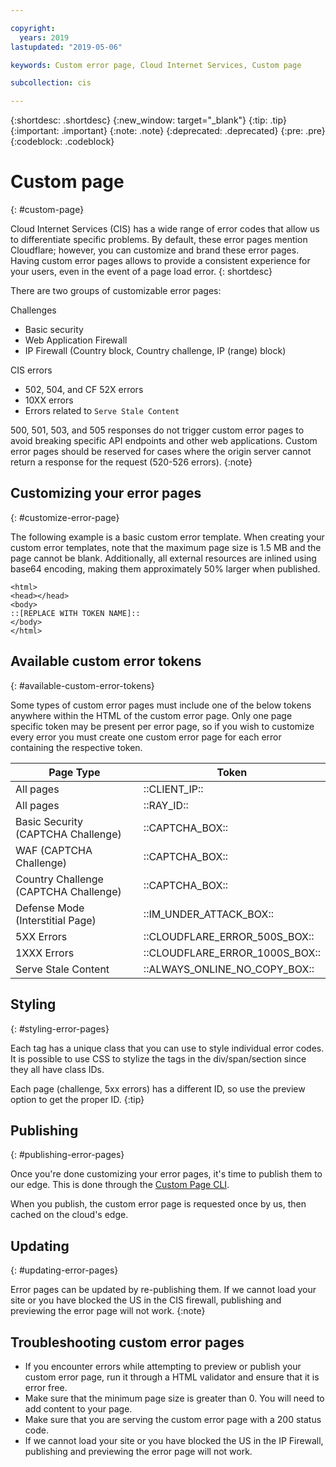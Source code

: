 ```yaml
---

copyright:
  years: 2019
lastupdated: "2019-05-06"

keywords: Custom error page, Cloud Internet Services, Custom page

subcollection: cis

---
```


{:shortdesc: .shortdesc}
{:new_window: target="_blank"}
{:tip: .tip}
{:important: .important}
{:note: .note}
{:deprecated: .deprecated}
{:pre: .pre}
{:codeblock: .codeblock}

# Custom page
{: #custom-page}

Cloud Internet Services (CIS) has a wide range of error codes that allow us to differentiate specific problems. By default, these error pages mention Cloudflare; however, you can customize and brand these error pages. Having custom error pages allows to provide a consistent experience for your users, even in the event of a page load error.
{: shortdesc}

There are two groups of customizable error pages:

Challenges
* Basic security
* Web Application Firewall
* IP Firewall (Country block, Country challenge, IP (range) block)

CIS errors
* 502, 504, and CF 52X errors
* 10XX errors
* Errors related to `Serve Stale Content`

500, 501, 503, and 505 responses do not trigger custom error pages to avoid breaking specific API endpoints and other web applications. Custom error pages should be reserved for cases where the origin server cannot return a response for the request (520-526 errors).
{:note}

## Customizing your error pages
{: #customize-error-page}

The following example is a basic custom error template. When creating your custom error templates, note that the maximum page size is 1.5 MB and the page cannot be blank. Additionally, all external resources are inlined using base64 encoding, making them approximately 50% larger when published.

```
<html>
<head></head>
<body>
::[REPLACE WITH TOKEN NAME]::
</body>
</html>
```

## Available custom error tokens
{: #available-custom-error-tokens}

Some types of custom error pages must include one of the below tokens anywhere within the HTML of the custom error page. Only one page specific token may be present per error page, so if you wish to customize every error you must create one custom error page for each error containing the respective token.

|Page Type |Token |
|------|------|
|All pages |	::CLIENT_IP::|
|All pages | 	::RAY_ID::|
|Basic Security (CAPTCHA Challenge) |	::CAPTCHA_BOX::|
|WAF (CAPTCHA Challenge) |	::CAPTCHA_BOX::|
|Country Challenge (CAPTCHA Challenge) |	::CAPTCHA_BOX::|
|Defense Mode (Interstitial Page) |	::IM_UNDER_ATTACK_BOX::|
|5XX Errors 	|::CLOUDFLARE_ERROR_500S_BOX::|
|1XXX Errors 	|::CLOUDFLARE_ERROR_1000S_BOX::|
|Serve Stale Content |	::ALWAYS_ONLINE_NO_COPY_BOX::|

## Styling
{: #styling-error-pages}

Each tag has a unique class that you can use to style individual error codes. It is possible to use CSS to stylize the tags in the div/span/section since they all have class IDs.

Each page (challenge, 5xx errors) has a different ID, so use the preview option to get the proper ID.
{:tip}

## Publishing
{: #publishing-error-pages}

Once you're done customizing your error pages, it's time to publish them to our edge. This is done through the [Custom Page CLI](/docs/cis-cli-plugin?topic=cis-cli-plugin-cis-cli-commands#custom-page).

When you publish, the custom error page is requested once by us, then cached on the cloud's edge.

## Updating
{: #updating-error-pages}

Error pages can be updated by re-publishing them.
If we cannot load your site or you have blocked the US in the CIS firewall, publishing and previewing the error page will not work.
{:note}

## Troubleshooting custom error pages

*  If you encounter errors while attempting to preview or publish your custom error  page, run it through a HTML validator and ensure that it is error free.
*  Make sure that the minimum page size is greater than 0. You will need to add content to your page.
*  Make sure that you are serving the custom error page with a 200 status code.
*  If we cannot load your site or you have blocked the US in the IP Firewall, publishing and previewing the error page will not work.
